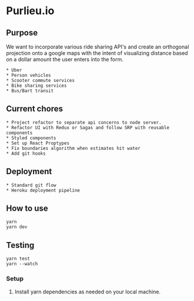 # Purlieu.io

## Purpose
We want to incorporate various ride sharing API's and create an orthogonal projection onto a google maps with the intent of visualizing distance based on a dollar amount the user enters into the form. 

```
* Uber 
* Person vehicles
* Scooter commute services
* Bike sharing services
* Bus/Bart transit
```

## Current chores
```
* Project refactor to separate api concerns to node server.
* Refactor UI with Redux or Sagas and follow SRP with reusable components
* Styled components
* Set up React Proptypes
* Fix boundaries algorithm when estimates hit water
* Add git hooks 
```

## Deployment 
```
* Standard git flow 
* Heroku deployment pipeline 
```

## How to use
```
yarn
yarn dev
```

## Testing 
```
yarn test 
yarn --watch 
```

### Setup

1. Install yarn dependencies as needed on your local machine.
